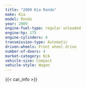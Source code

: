 ```yaml
---
title: "2009 Kia Rondo"
make: Kia
model: Rondo
year: 2009
engine-fuel-type: regular unleaded
engine-hp: 175
engine-cylinders: 4
transmission-type: Automatic
driven-wheels: Front wheel drive
number-of-doors: 4
market-category: N/A
vehicle-size: Compact
vehicle-style: Wagon
---
```


{{< car_info >}}

